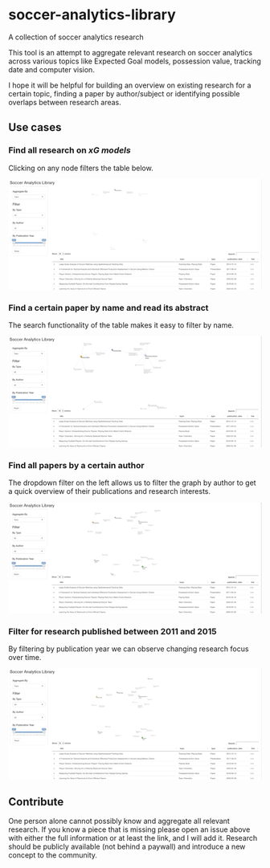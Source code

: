 
# soccer-analytics-library
A collection of soccer analytics research

This tool is an attempt to aggregate relevant research on soccer analytics across various topics like Expected Goal models, possession value, tracking date and computer vision.

I hope it will be helpful for building an overview on existing research for a certain topic, finding a paper by author/subject or identifying possible overlaps between research areas.

## Use cases

### Find all research on *xG models*

Clicking on any node filters the table below.

![Filter By Topic](data/topic.gif)

### Find a certain paper by name and read its abstract

The search functionality of the table makes it easy to filter by name.

![Filter By Topic](data/paper.gif)

### Find all papers by a certain author

The dropdown filter on the left allows us to filter the graph by author to get a quick overview of their publications and research interests.

![Filter By Topic](data/author.gif)

### Filter for research published between 2011 and 2015

By filtering by publication year we can observe changing research focus over time.

![Filter By Topic](data/date.gif)

## Contribute

One person alone cannot possibly know and aggregate all relevant research. If you know a piece that is missing please open an issue above with either the full information or at least the link, and I will add it. Research should be publicly available (not behind a paywall) and introduce a new concept to the community.